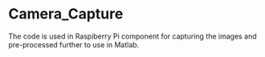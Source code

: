 # Camera_Capture

The code is used in Raspiberry Pi component for capturing the images and pre-processed further to use in Matlab.
